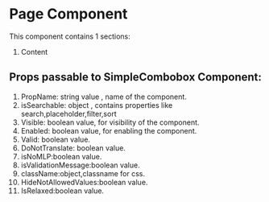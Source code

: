 # Page Component

This component contains 1 sections:

1. Content

## Props passable to SimpleCombobox Component:
1. PropName: string value , name of the component.
2. isSearchable: object , contains properties like search,placeholder,filter,sort
3. Visible: boolean value,  for visibility of the component.
4. Enabled: boolean value, for enabling the component.
5. Valid: boolean value.
6. DoNotTranslate: boolean value.
7. isNoMLP:boolean value.
8. isValidationMessage:boolean value.
9. className:object,classname for css.
10. HideNotAllowedValues:boolean value.
11. IsRelaxed:boolean value.